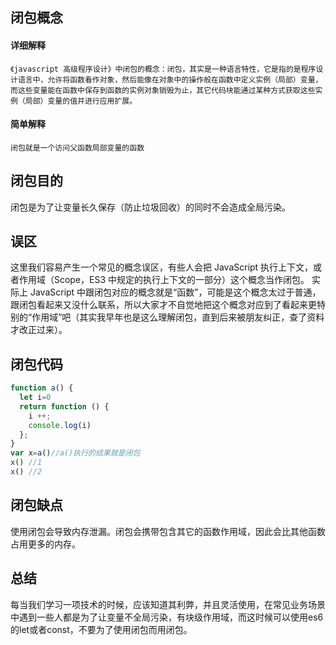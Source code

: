 ## 闭包概念
#### 详细解释
`《javascript 高级程序设计》中闭包的概念：闭包，其实是一种语言特性，它是指的是程序设计语言中，允许将函数看作对象，然后能像在对象中的操作般在函数中定义实例（局部）变量，而这些变量能在函数中保存到函数的实例对象销毁为止，其它代码块能通过某种方式获取这些实例（局部）变量的值并进行应用扩展。`
#### 简单解释
`闭包就是一个访问父函数局部变量的函数`

## 闭包目的
闭包是为了让变量长久保存（防止垃圾回收）的同时不会造成全局污染。

## 误区
这里我们容易产生一个常见的概念误区，有些人会把 JavaScript 执行上下文，或者作用域（Scope，ES3 中规定的执行上下文的一部分）这个概念当作闭包。
实际上 JavaScript 中跟闭包对应的概念就是“函数”，可能是这个概念太过于普通，跟闭包看起来又没什么联系，所以大家才不自觉地把这个概念对应到了看起来更特别的“作用域”吧（其实我早年也是这么理解闭包，直到后来被朋友纠正，查了资料才改正过来）。
## 闭包代码

```js
function a() {
  let i=0
  return function () {
    i ++;
    console.log(i)
  };
}
var x=a()//a()执行的结果就是闭包
x() //1
x() //2
```

## 闭包缺点
使用闭包会导致内存泄漏。闭包会携带包含其它的函数作用域，因此会比其他函数占用更多的内存。

## 总结
每当我们学习一项技术的时候，应该知道其利弊，并且灵活使用，在常见业务场景中遇到一些人都是为了让变量不全局污染，有块级作用域，而这时候可以使用es6的let或者const，不要为了使用闭包而用闭包。

